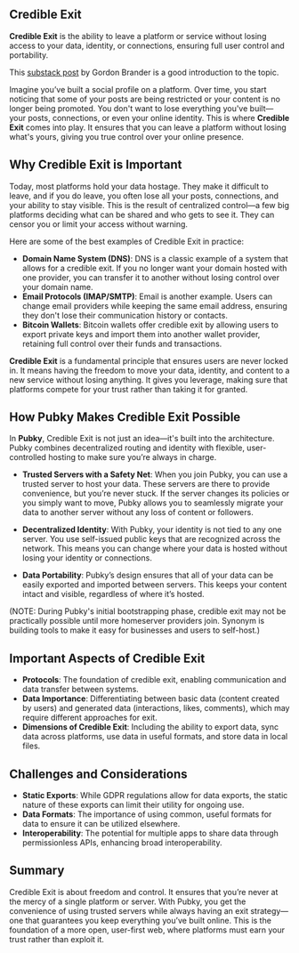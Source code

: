 
## Credible Exit

**Credible Exit** is the ability to leave a platform or service without losing access to your data, identity, or connections, ensuring full user control and portability.

This [substack post](https://subconscious.substack.com/p/credible-exit) by Gordon Brander is a good introduction to the topic. 

Imagine you’ve built a social profile on a platform. Over time, you start noticing that some of your posts are being restricted or your content is no longer being promoted. You don't want to lose everything you've built—your posts, connections, or even your online identity. This is where **Credible Exit** comes into play. It ensures that you can leave a platform without losing what's yours, giving you true control over your online presence.

## Why Credible Exit is Important

Today, most platforms hold your data hostage. They make it difficult to leave, and if you do leave, you often lose all your posts, connections, and your ability to stay visible. This is the result of centralized control—a few big platforms deciding what can be shared and who gets to see it. They can censor you or limit your access without warning.

Here are some of the best examples of Credible Exit in practice:

- **Domain Name System (DNS)**: DNS is a classic example of a system that allows for a credible exit. If you no longer want your domain hosted with one provider, you can transfer it to another without losing control over your domain name.
- **Email Protocols (IMAP/SMTP)**: Email is another example. Users can change email providers while keeping the same email address, ensuring they don't lose their communication history or contacts.
- **Bitcoin Wallets**: Bitcoin wallets offer credible exit by allowing users to export private keys and import them into another wallet provider, retaining full control over their funds and transactions.

**Credible Exit** is a fundamental principle that ensures users are never locked in. It means having the freedom to move your data, identity, and content to a new service without losing anything. It gives you leverage, making sure that platforms compete for your trust rather than taking it for granted.

## How Pubky Makes Credible Exit Possible

In **Pubky**, Credible Exit is not just an idea—it's built into the architecture. Pubky combines decentralized routing and identity with flexible, user-controlled hosting to make sure you’re always in charge.

- **Trusted Servers with a Safety Net**: When you join Pubky, you can use a trusted server to host your data. These servers are there to provide convenience, but you’re never stuck. If the server changes its policies or you simply want to move, Pubky allows you to seamlessly migrate your data to another server without any loss of content or followers.

- **Decentralized Identity**: With Pubky, your identity is not tied to any one server. You use self-issued public keys that are recognized across the network. This means you can change where your data is hosted without losing your identity or connections.

- **Data Portability**: Pubky’s design ensures that all of your data can be easily exported and imported between servers. This keeps your content intact and visible, regardless of where it’s hosted.

(NOTE: During Pubky's initial bootstrapping phase, credible exit may not be practically possible until more homeserver providers join. Synonym is building tools to make it easy for businesses and users to self-host.)

## Important Aspects of Credible Exit

- **Protocols**: The foundation of credible exit, enabling communication and data transfer between systems.
- **Data Importance**: Differentiating between basic data (content created by users) and generated data (interactions, likes, comments), which may require different approaches for exit.
- **Dimensions of Credible Exit**: Including the ability to export data, sync data across platforms, use data in useful formats, and store data in local files.

## Challenges and Considerations

- **Static Exports**: While GDPR regulations allow for data exports, the static nature of these exports can limit their utility for ongoing use.
- **Data Formats**: The importance of using common, useful formats for data to ensure it can be utilized elsewhere.
- **Interoperability**: The potential for multiple apps to share data through permissionless APIs, enhancing broad interoperability.

## Summary

Credible Exit is about freedom and control. It ensures that you’re never at the mercy of a single platform or server. With Pubky, you get the convenience of using trusted servers while always having an exit strategy—one that guarantees you keep everything you’ve built online. This is the foundation of a more open, user-first web, where platforms must earn your trust rather than exploit it.
